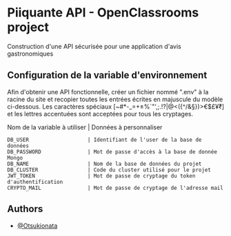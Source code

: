 
# Piiquante API - OpenClassrooms project

Construction d'une API sécurisée pour une application d'avis gastronomiques

## Configuration de la variable d'environnement

Afin d'obtenir une API fonctionnelle, créer un fichier nommé ".env" à la racine du site et recopier toutes les entrées écrites en majuscule du modèle ci-dessous.
Les caractères spéciaux [~#*-_=+±%`"',;.!?|@<({^/\&§})>€$£¥₹] et les lettres accentuées sont acceptées pour tous les cryptages.

Nom de la variable à utiliser | Données à personnaliser

    DB_USER                   | Identifiant de l'user de la base de données
    DB_PASSWORD               | Mot de passe d'accès à la base de donnée Mongo
    DB_NAME                   | Nom de la base de données du projet
    DB_CLUSTER                | Code du cluster utilisé pour le projet
    JWT_TOKEN                 | Mot de passe de cryptage du token d'authentification
    CRYPTO_MAIL               | Mot de passe de cryptage de l'adresse mail


## Authors

- [@Otsukionata](https://github.com/Otsukionata)

